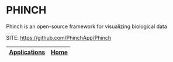 # PHINCH
 
 Phinch is an open-source framework for visualizing biological data
 
 SITE: https://github.com/PhinchApp/Phinch

 | [Applications](https://portable-linux-apps.github.io/apps.html) | [Home](https://portable-linux-apps.github.io)
 | --- | --- |
